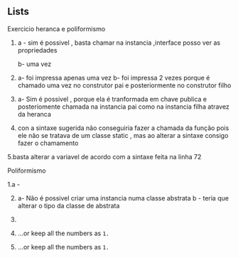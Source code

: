 ## Lists

Exercicio heranca e poliformismo

1. a - sim é possivel , basta chamar na instancia   ,interface posso ver as propriedades
   
   b- uma vez 


2. a- foi impressa apenas uma vez 
   b- foi impressa 2 vezes porque é chamado uma vez no construtor pai e posteriormente no construtor filho


3. a- Sim é possivel , porque ela é tranformada em chave publica e posteriomente chamada na instancia pai como na instancia filha atravez da heranca


4. con a sintaxe sugerida não conseguiria fazer a chamada da função pois ele não se tratava de um classe static , mas ao alterar a sintaxe consigo fazer 
o chamamento



5.basta alterar a variavel de acordo com a sintaxe feita na linha 72

Poliformismo


1.a -

2. a- Não é possivel criar   uma instancia numa classe abstrata
 b - teria que alterar o tipo da classe de abstrata

3. 

4. ...or keep all the numbers as `1.`

5. ...or keep all the numbers as `1.`

